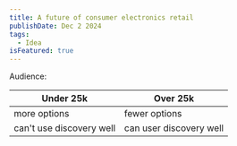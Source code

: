 ```yaml
---
title: A future of consumer electronics retail
publishDate: Dec 2 2024
tags:
  - Idea
isFeatured: true
---
```

Audience:

| Under 25k                | Over 25k                |
| ------------------------ | ----------------------- |
| more options             | fewer options           |
| can't use discovery well | can user discovery well |





